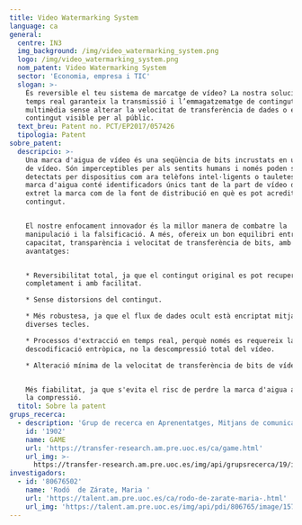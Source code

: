 ```yaml
---
title: Video Watermarking System
language: ca
general:
  centre: IN3
  img_background: /img/video_watermarking_system.png
  logo: /img/video_watermarking_system.png
  nom_patent: Video Watermarking System
  sector: 'Economia, empresa i TIC'
  slogan: >-
    És reversible el teu sistema de marcatge de vídeo? La nostra solució en
    temps real garanteix la transmissió i l’emmagatzematge de contingut
    multimèdia sense alterar la velocitat de transferència de dades o el
    contingut visible per al públic.
  text_breu: Patent no. PCT/EP2017/057426
  tipologia: Patent
sobre_patent:
  descripcio: >-
    Una marca d'aigua de vídeo és una seqüència de bits incrustats en un senyal
    de vídeo. Són imperceptibles per als sentits humans i només poden ser
    detectats per dispositius com ara telèfons intel·ligents o tauletes. Una
    marca d'aigua conté identificadors únics tant de la part de vídeo d'on s'ha
    extret la marca com de la font de distribució en què es pot acreditar el
    contingut.


    El nostre enfocament innovador és la millor manera de combatre la
    manipulació i la falsificació. A més, ofereix un bon equilibri entre
    capacitat, transparència i velocitat de transferència de bits, amb múltiples
    avantatges:


    * Reversibilitat total, ja que el contingut original es pot recuperar
    completament i amb facilitat.

    * Sense distorsions del contingut.

    * Més robustesa, ja que el flux de dades ocult està encriptat mitjançant
    diverses tecles.

    * Processos d'extracció en temps real, perquè només es requereix la
    descodificació entròpica, no la descompressió total del vídeo.

    * Alteració mínima de la velocitat de transferència de bits de vídeo.


    Més fiabilitat, ja que s'evita el risc de perdre la marca d'aigua a causa de
    la compressió.
  titol: Sobre la patent
grups_recerca:
  - description: 'Grup de recerca en Aprenentatges, Mitjans de comunicació i Entreteniment'
    id: '1902'
    name: GAME
    url: 'https://transfer-research.am.pre.uoc.es/ca/game.html'
    url_img: >-
      https://transfer-research.am.pre.uoc.es/img/api/grupsrecerca/19/image/1573664391789
investigadors:
  - id: '80676502'
    name: 'Rodó  de Zárate, Maria '
    url: 'https://talent.am.pre.uoc.es/ca/rodo-de-zarate-maria-.html'
    url_img: 'https://talent.am.pre.uoc.es/img/api/pdi/806765/image/1573926992297'
---
```


